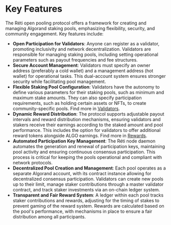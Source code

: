 # Key Features

The Réti open pooling protocol offers a framework for creating and managing Algorand staking pools, emphasizing flexibility, security, and community engagement. Key features include:

* **Open Participation for Validators**: Anyone can register as a validator, promoting inclusivity and network decentralization. Validators are responsible for managing staking pools, including setting operational parameters such as payout frequencies and fee structures.
* **Secure Account Management**: Validators must specify an owner address (preferably a cold wallet) and a management address (hot wallet) for operational tasks. This dual-account system ensures stronger security while facilitating pool management.
* **Flexible Staking Pool Configuration**: Validators have the autonomy to define various parameters for their staking pools, such as minimum and maximum stake amounts. They can also specify participation requirements, such as holding certain assets or NFTs, to create community-specific pools. Find more in [Validators](../core-concepts/validators.md).
* **Dynamic Reward Distribution**: The protocol supports adjustable payout intervals and reward distribution mechanisms, ensuring validators and stakers receive their earnings according to the staked amount and pool performance. This includes the option for validators to offer additional reward tokens alongside ALGO earnings. Find more in [Rewards](../core-concepts/rewards.md).
* **Automated Participation Key Management**: The Réti node daemon automates the generation and renewal of participation keys, maintaining pool activity and ensuring continuous consensus participation. This process is critical for keeping the pools operational and compliant with network protocols.
* **Decentralized Pool Creation and Management**: Each pool operates as a separate Algorand account, with its contract instance allowing for decentralized consensus participation. Validators can create new pools up to their limit, manage staker contributions through a master validator contract, and track staker investments via an on-chain ledger system.
* **Transparent and Fair Reward System**: A ledger within each pool tracks staker contributions and rewards, adjusting for the timing of stakes to prevent gaming of the reward system. Rewards are calculated based on the pool's performance, with mechanisms in place to ensure a fair distribution among all participants.
